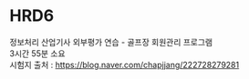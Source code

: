 # HRD6
정보처리 산업기사 외부평가 연습 - 골프장 회원관리 프로그램 
<br>
3시간 55분 소요<br>
시험지 출처 : <a href="https://blog.naver.com/chapjjang/222728279281"> https://blog.naver.com/chapjjang/222728279281 </a>

